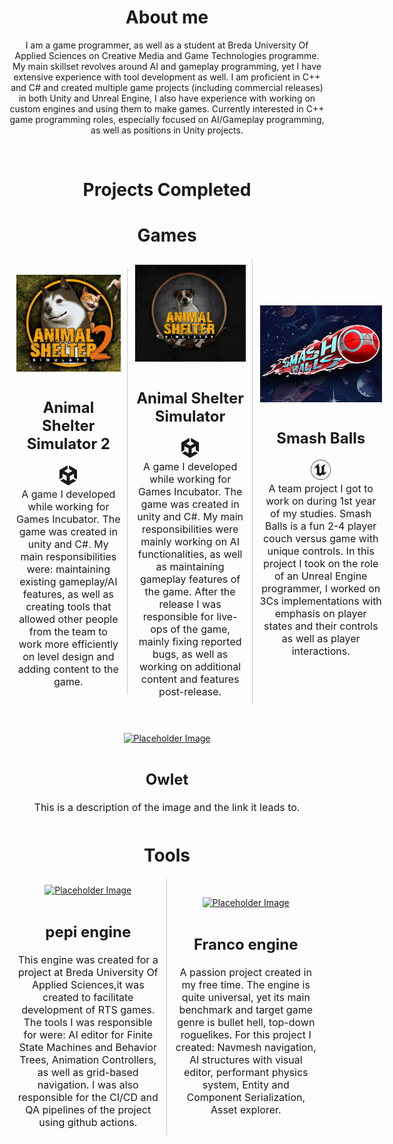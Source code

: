 
<head>
    <meta charset="UTF-8">
    <meta name="viewport" content="width=device-width, initial-scale=1.0">
    <title>Image Links with Descriptions</title>
    <style>
        .container-wrapper {
            display: flex;
            width: 100%;
            justify-content: space-between;
            align-items: center;
        }
        .container {
           display: flex;
            flex-direction: column;
            align-items: center;
            flex: 1;
            margin: 1px;
            padding: 10px;
            align-items:center;
            justify-content: center;
        }  .container:not(:last-child) {
            border-right: 1px solid #ccc;
        }
        .description {
            margin-top: 10px;
            font-size: 16px;
            text-align: center;
        }
        .avatar{
              display: block;
                max-width:230px;
                max-height:155px;
                width: auto;
                height: auto;
        }
    </style>
        <link src="http://maxcdn.bootstrapcdn.com/font-awesome/4.1.0/css/font-awesome.min.css" rel="stylesheet">
</head>

<div>

<h1 style = "text-align: center"> About me </h1>

<p style= "text-align:center">
I am a game programmer, as well as a student at Breda University Of Applied Sciences on Creative Media and Game Technologies programme. My main skillset revolves around AI and gameplay programming, yet I have extensive experience with tool development as well. I am proficient in C++ and C# and created multiple game projects (including commercial releases) in both Unity and Unreal Engine, I also have experience with working on custom engines and using them to make games. 
Currently interested in C++ game programming roles, especially focused on AI/Gameplay programming, as well as positions in Unity projects.
</p>

</div>

<div>
<br/>
<h1 style = "text-align: center"> Projects Completed </h1>

<h1 style = "text-align: center">Games</h1>

 <div class="container-wrapper">
        <div class="container">
            <a href="https://store.steampowered.com/app/2658510/Animal_Shelter_2/" target="_blank">
                <img src="Images/Animal2.png" alt="Placeholder Image" class="avatar"/>
            </a>
            <div class="description">
                <h2>Animal Shelter Simulator 2</h2>
                                <svg xmlns="http://www.w3.org/2000/svg" width="32" height="32" fill="currentColor" class="bi bi-unity" viewBox="0 0 16 16">
  <path d="M15 11.2V3.733L8.61 0v2.867l2.503 1.466c.099.067.099.2 0 .234L8.148 6.3c-.099.067-.197.033-.263 0L4.92 4.567c-.099-.034-.099-.2 0-.234l2.504-1.466V0L1 3.733V11.2v-.033.033l2.438-1.433V6.833c0-.1.131-.166.197-.133L6.6 8.433c.099.067.132.134.132.234v3.466c0 .1-.132.167-.198.134L4.031 10.8l-2.438 1.433L7.983 16l6.391-3.733-2.438-1.434L9.434 12.3c-.099.067-.198 0-.198-.133V8.7c0-.1.066-.2.132-.233l2.965-1.734c.099-.066.197 0 .197.134V9.8z"/>
</svg>
<br/>
                A game I developed while working for Games Incubator. The game was created in unity and C#. My main responsibilities were: maintaining existing gameplay/AI features, as well as creating tools that allowed other people from the team to work more efficiently on level design and adding content to the game.
            </div>
        </div>
        <div class="container">
            <a href="https://store.steampowered.com/app/1239320/Animal_Shelter/" target="_blank">
                <img src="Images/Animal 1.png" alt="Placeholder Image" class="avatar"/>
            </a>
            <div class="description">
                <h2>Animal Shelter Simulator</h2>
                            <svg xmlns="http://www.w3.org/2000/svg" width="32" height="32" fill="currentColor" class="bi bi-unity" viewBox="0 0 16 16">
  <path d="M15 11.2V3.733L8.61 0v2.867l2.503 1.466c.099.067.099.2 0 .234L8.148 6.3c-.099.067-.197.033-.263 0L4.92 4.567c-.099-.034-.099-.2 0-.234l2.504-1.466V0L1 3.733V11.2v-.033.033l2.438-1.433V6.833c0-.1.131-.166.197-.133L6.6 8.433c.099.067.132.134.132.234v3.466c0 .1-.132.167-.198.134L4.031 10.8l-2.438 1.433L7.983 16l6.391-3.733-2.438-1.434L9.434 12.3c-.099.067-.198 0-.198-.133V8.7c0-.1.066-.2.132-.233l2.965-1.734c.099-.066.197 0 .197.134V9.8z"/>
</svg>
                                <br/>
                A game I developed while working for Games Incubator. The game was created in unity and C#. My main responsibilities were mainly working on AI functionalities, as well as maintaining gameplay features of the game. After the release I was responsible for live-ops of the game, mainly fixing reported bugs, as well as working on additional content and features post-release.
            </div>
        </div>
        <div class="container">
            <a href="https://vittoriobellinello.itch.io/team-moth" target="_blank">
                <img src="Images/Smash balls.png" alt="Placeholder Image" class="avatar"/>
            </a>
            <div class="description">
                <h2>Smash Balls</h2>
                <svg xmlns="http://www.w3.org/2000/svg" width="2em" height="2em" viewBox="0 0 24 24"><path fill="currentColor" d="M12 0a12 12 0 1 0 12 12A12 12 0 0 0 12 0m0 23.52A11.52 11.52 0 1 1 23.52 12A11.52 11.52 0 0 1 12 23.52m7.13-9.791c-.206.997-1.126 3.557-4.06 4.942l-1.179-1.325l-1.988 2a7.34 7.34 0 0 1-5.804-2.978a3 3 0 0 0 .65.123c.326.006.678-.114.678-.66v-5.394a.89.89 0 0 0-1.116-.89c-.92.212-1.656 2.509-1.656 2.509a7.3 7.3 0 0 1 2.528-5.597a7.4 7.4 0 0 1 3.73-1.721c-1.006.573-1.57 1.507-1.57 2.29c0 1.262.76 1.109.984.923v7.28a1.2 1.2 0 0 0 .148.256a1.08 1.08 0 0 0 .88.445c.76 0 1.747-.868 1.747-.868V9.172c0-.6-.452-1.324-.905-1.572c0 0 .838-.149 1.484.346a6 6 0 0 1 .387-.425c1.508-1.48 2.929-1.902 4.112-2.112c0 0-2.151 1.69-2.151 3.96c0 1.687.043 5.801.043 5.801c.799.771 1.986-.342 3.059-1.441Z"/></svg>
                <br/>
                A team project I got to work on during 1st year of my studies. Smash Balls is a fun 2-4 player couch versus game with unique controls. In this project I took on the role of an Unreal Engine programmer, I worked on 3Cs implementations with emphasis on player states and their controls as well as player interactions.
            </div>
        </div>
    </div>

<br/>
<br/>
 <div class="container-wrapper">
        <div class="container">
            <a href="https://www.example.com" target="_blank">
                <img src="https://via.placeholder.com/150" alt="Placeholder Image" />
            </a>
            <div class="description">
                <h2>Owlet</h2>
                <i class="icon-cplusplus"></i> 
                This is a description of the image and the link it leads to.
            </div>
        </div>
</div>

<h1 style = "text-align: center">Tools</h1>

 <div class="container-wrapper">
        <div class="container">
            <a href="https://www.example.com" target="_blank">
                <img src="https://via.placeholder.com/150" alt="Placeholder Image" />
            </a>
            <div class="description">
                <h2>pepi engine</h2>
                This engine was created for a project at Breda University Of Applied Sciences,it was created to facilitate development of RTS games. The tools I was responsible for were: AI editor for Finite State Machines and Behavior Trees, Animation Controllers, as well as grid-based navigation. I was also responsible for the CI/CD and QA pipelines of the project using github actions.
            </div>
        </div>
        <div class="container">
            <a href="https://github.com/FLuczak/Franco-engine" target="_blank">
                <img src="https://via.placeholder.com/150" alt="Placeholder Image" />
            </a>
            <div class="description">
                <h2>Franco engine</h2>
                A passion project created in my free time. The engine is quite universal, yet its main benchmark and target game genre is bullet hell, top-down roguelikes. For this project I created: Navmesh navigation, AI structures with visual editor, performant physics system, Entity and Component Serialization, Asset explorer.
            </div>
        </div>
    </div>


</div>
